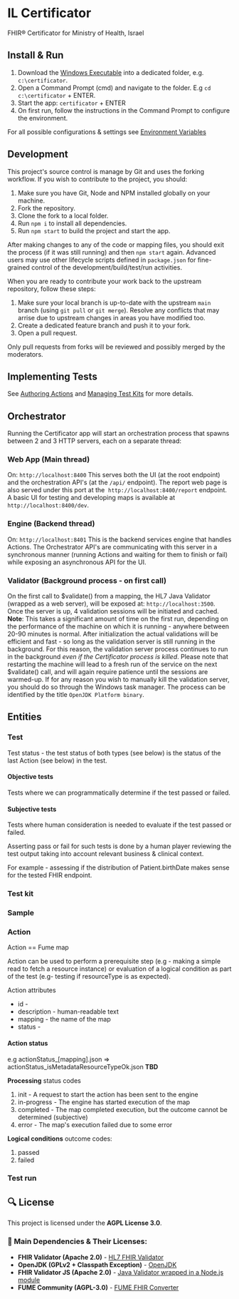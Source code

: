 # IL Certificator
FHIR® Certificator for Ministry of Health, Israel

## Install & Run
1. Download the [Windows Executable](https://github.com/8400TheHealthNetwork/certificator/releases/latest/download/certificator.exe) into a dedicated folder, e.g. `c:\certificator`.
2. Open a Command Prompt (cmd) and navigate to the folder. E.g `cd c:\certificator` + ENTER.
3. Start the app: `certificator` + ENTER
4. On first run, follow the instructions in the Command Prompt to configure the environment.

For all possible configurations & settings see [Environment Variables](EnvironmentVariables.md)

## Development
This project's source control is manage by Git and uses the forking workflow.
If you wish to contribute to the project, you should:
1. Make sure you have Git, Node and NPM installed globally on your machine.
2. Fork the repository.
3. Clone the fork to a local folder.
4. Run `npm i` to install all dependencies.
5. Run `npm start` to build the project and start the app.

After making changes to any of the code or mapping files, you should exit the process (if it was still running) and then `npm start` again. Advanced users may use other lifecycle scripts defined in `package.json` for fine-grained control of the development/build/test/run activities.

When you are ready to contribute your work back to the upstream repository, follow these steps:
1. Make sure your local branch is up-to-date with the upstream `main` branch (using `git pull` or `git merge`). Resolve any conflicts that may arrise due to upstream changes in areas you have modified too.
2. Create a dedicated feature branch and push it to your fork.
3. Open a pull request.

Only pull requests from forks will be reviewed and possibly merged by the moderators.

## Implementing Tests
See [Authoring Actions](AuthoringMaps.md) and [Managing Test Kits](ManageKits.md) for more details.

## Orchestrator
Running the Certificator app will start an orchestration process that spawns between 2 and 3 HTTP servers, each on a separate thread:

### Web App (Main thread)
On: `http://localhost:8400`
This serves both the UI (at the root endpoint) and the orchestration API's (at the `/api/` endpoint).
The report web page is also served under this port at the  `http://localhost:8400/report` endpoint.
A basic UI for testing and developing maps is available at `http://localhost:8400/dev`.

### Engine (Backend thread)
On: `http://localhost:8401`
This is the backend services engine that handles Actions. The Orchestrator API's are communicating with this server in a synchronous manner (running Actions and waiting for them to finish or fail) while exposing an asynchronous API for the UI.

### Validator (Background process - on first call)
On the first call to $validate() from a mapping, the HL7 Java Validator (wrapped as a web server), will be exposed at: `http://localhost:3500`.  
Once the server is up, 4 validation sessions will be initiated and cached.  
**Note**: This takes a significant amount of time on the first run, depending on the performance of the machine on which it is running - anywhere between 20-90 minutes is normal. After initialization the actual validations will be efficient and fast - so long as the validation server is still running in the background. 
For this reason, the validation server process continues to run in the background *even if the Certificator process is killed*.
Please note that restarting the machine will lead to a fresh run of the service on the next $validate() call, and will again require patience until the sessions are warmed-up.
If for any reason you wish to manually kill the validation server, you should do so through the Windows task manager. The process can be identified by the title `OpenJDK Platform binary`.

## Entities

### Test
Test status - the test status of both types (see below) is the status of the last Action (see below) in the test.

#### Objective tests
Tests where we can programmatically determine if the test passed or failed.

#### Subjective tests
Tests where human consideration is needed to evaluate if the test passed or failed.

Asserting pass or fail for such tests is done by a human player reviewing the test output taking into account relevant business & clinical context.

For example - assessing if the distribution of Patient.birthDate makes sense for the tested FHIR endpoint.

### Test kit

### Sample

### Action
Action == Fume map

Action can be used to perform a prerequisite step (e.g - making a simple read to fetch a resource instance) or evaluation of a logical condition as part of the test (e.g- testing if resourceType is as expected).

Action attributes
* id -
* description - human-readable text
* mapping - the name of the map
* status - 

#### Action status
e.g actionStatus_[mapping].json => actionStatus_isMetadataResourceTypeOk.json
**TBD**

**Processing** status codes
1. init - A request to start the action has been sent to the engine
2. in-progress - The engine has started execution of the map
3. completed - The map completed execution, but the outcome cannot be determined (subjective)
4. error - The map's execution failed due to some error

**Logical conditions** outcome codes:
1. passed
2. failed

### Test run

## 🔍 License

This project is licensed under the **AGPL License 3.0**.

### 📜 Main Dependencies & Their Licenses:

- **FHIR Validator (Apache 2.0)** - [HL7 FHIR Validator](https://github.com/hapifhir/org.hl7.fhir.validator-wrapper)
- **OpenJDK (GPLv2 + Classpath Exception)** - [OpenJDK](https://openjdk.org/)
- **FHIR Validator JS (Apache 2.0)** - [Java Validator wrapped in a Node.js module](https://github.com/Outburn-IL/fhir-validator-js)
- **FUME Community (AGPL-3.0)** - [FUME FHIR Converter](https://github.com/Outburn-IL/fume-community)